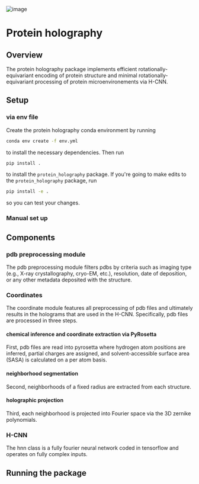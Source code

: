 

![image](https://user-images.githubusercontent.com/16233540/197881942-d5de8f34-9aa6-4c83-aba1-53efa27293c5.png)

# Protein holography

## Overview

The protein holography package implements efficient rotationally-equivariant encoding of protein structure and minimal rotationally-equivariant processing of protein microenvironements via H-CNN. 

## Setup

### via env file
Create the protein holography conda environment by running

```bash
conda env create -f env.yml
```

to install the necessary dependencies.
Then run

```bash
pip install .
```

to install the `protein_holography` package.
If you're going to make edits to the `protein_holography` package, run

```bash
pip install -e .
```

so you can test your changes.

### Manual set up

## Components

### pdb preprocessing module

The pdb preprocessing module filters pdbs by criteria such as imaging type (e.g., X-ray crystallography, cryo-EM, etc.), resolution, date of deposition, or any other metadata deposited with the structure.

### Coordinates
The coordinate module features all preprocessing of pdb files and ultimately results in the holograms that are used in the H-CNN. Specifically, pdb files are processed in three steps. 
#### chemical inference and coordinate extraction via PyRosetta
First, pdb files are read into pyrosetta where hydrogen atom positions are inferred, partial charges are assigned, and solvent-accessible surface area (SASA) is calculated on a per atom basis.
#### neighborhood segmentation
Second, neighborhoods of a fixed radius are extracted from each structure. 
#### holographic projection
Third, each neighborhood is projected into Fourier space via the 3D zernike polynomials. 



### H-CNN

The hnn class is a fully fourier neural network coded in tensorflow and operates on fully complex inputs.

## Running the package

